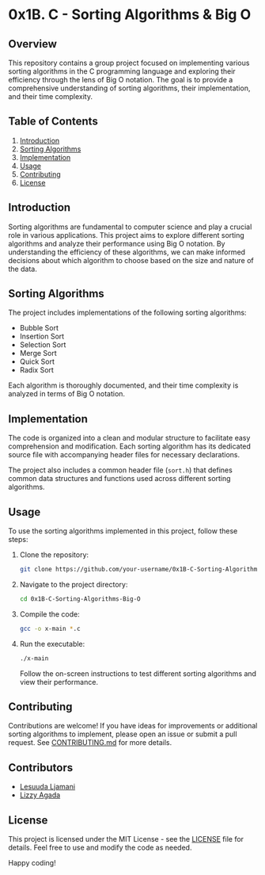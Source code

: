 # 0x1B. C - Sorting Algorithms & Big O

## Overview

This repository contains a group project focused on implementing various sorting algorithms in the C programming language and exploring their efficiency through the lens of Big O notation. The goal is to provide a comprehensive understanding of sorting algorithms, their implementation, and their time complexity.

## Table of Contents

1. [Introduction](#introduction)
2. [Sorting Algorithms](#sorting-algorithms)
3. [Implementation](#implementation)
4. [Usage](#usage)
5. [Contributing](#contributing)
6. [License](#license)

## Introduction

Sorting algorithms are fundamental to computer science and play a crucial role in various applications. This project aims to explore different sorting algorithms and analyze their performance using Big O notation. By understanding the efficiency of these algorithms, we can make informed decisions about which algorithm to choose based on the size and nature of the data.

## Sorting Algorithms

The project includes implementations of the following sorting algorithms:

- Bubble Sort
- Insertion Sort
- Selection Sort
- Merge Sort
- Quick Sort
- Radix Sort

Each algorithm is thoroughly documented, and their time complexity is analyzed in terms of Big O notation.

## Implementation

The code is organized into a clean and modular structure to facilitate easy comprehension and modification. Each sorting algorithm has its dedicated source file with accompanying header files for necessary declarations.

The project also includes a common header file (`sort.h`) that defines common data structures and functions used across different sorting algorithms.

## Usage

To use the sorting algorithms implemented in this project, follow these steps:

1. Clone the repository:

   ```bash
   git clone https://github.com/your-username/0x1B-C-Sorting-Algorithms-Big-O.git
   ```

2. Navigate to the project directory:

   ```bash
   cd 0x1B-C-Sorting-Algorithms-Big-O
   ```

3. Compile the code:

   ```bash
   gcc -o x-main *.c
   ```

4. Run the executable:

   ```bash
   ./x-main
   ```

   Follow the on-screen instructions to test different sorting algorithms and view their performance.

## Contributing

Contributions are welcome! If you have ideas for improvements or additional sorting algorithms to implement, please open an issue or submit a pull request. See [CONTRIBUTING.md](CONTRIBUTING.md) for more details.

## Contributors

- [Lesuuda Ljamani](https://github.com/Lesuuda)
- [Lizzy Agada](https://github.com/LizzyAgada)

## License

This project is licensed under the MIT License - see the [LICENSE](LICENSE) file for details. Feel free to use and modify the code as needed.

Happy coding!
